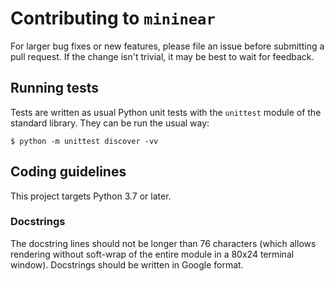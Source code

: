 # Contributing to `mininear`

For larger bug fixes or new features, please file an issue before submitting a
pull request. If the change isn't trivial, it may be best to wait for
feedback.

## Running tests

Tests are written as usual Python unit tests with the `unittest` module of
the standard library. They can be run the usual way:

```console
$ python -m unittest discover -vv
```

## Coding guidelines

This project targets Python 3.7 or later.

### Docstrings

The docstring lines should not be longer than 76 characters 
(which allows rendering without soft-wrap of the entire module in a 80x24 
terminal window).  Docstrings should be written in Google format.
